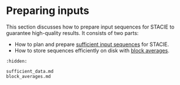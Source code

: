 # Preparing inputs

This section discusses how to prepare input sequences for STACIE
to guarantee high-quality results.
It consists of two parts:

- How to plan and prepare [sufficient input sequences](sufficient_data.md) for STACIE.
- How to store sequences efficiently on disk with [block averages](block_averages.md).

```{toctree}
:hidden:

sufficient_data.md
block_averages.md
```
